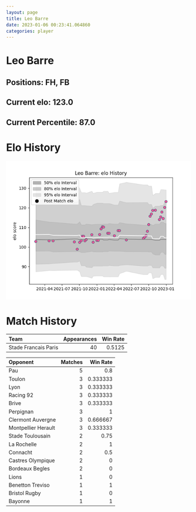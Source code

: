 ```yaml
---  
layout: page  
title: Leo Barre  
date: 2023-01-06 00:23:41.064860  
categories: player  
---
```

# Leo Barre

## Positions: FH, FB

## Current elo: 123.0

## Current Percentile: 87.0

# Elo History


![elo history](history_LeoBarre.png)
# Match History


| Team                 |   Appearances |   Win Rate |
|:---------------------|--------------:|-----------:|
| Stade Francais Paris |            40 |     0.5125 |

| Opponent            |   Matches |   Win Rate |
|:--------------------|----------:|-----------:|
| Pau                 |         5 |   0.8      |
| Toulon              |         3 |   0.333333 |
| Lyon                |         3 |   0.333333 |
| Racing 92           |         3 |   0.333333 |
| Brive               |         3 |   0.333333 |
| Perpignan           |         3 |   1        |
| Clermont Auvergne   |         3 |   0.666667 |
| Montpellier Herault |         3 |   0.333333 |
| Stade Toulousain    |         2 |   0.75     |
| La Rochelle         |         2 |   1        |
| Connacht            |         2 |   0.5      |
| Castres Olympique   |         2 |   0        |
| Bordeaux Begles     |         2 |   0        |
| Lions               |         1 |   0        |
| Benetton Treviso    |         1 |   1        |
| Bristol Rugby       |         1 |   0        |
| Bayonne             |         1 |   1        |